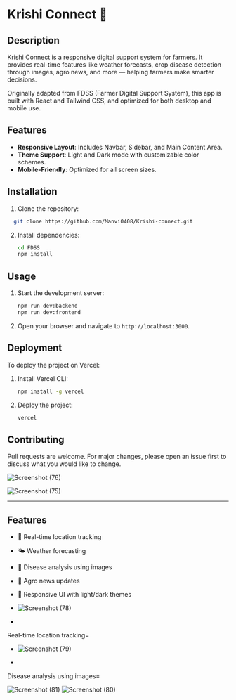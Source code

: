 # Krishi Connect 🌾

## Description
Krishi Connect is a responsive digital support system for farmers. It provides real-time features like weather forecasts, crop disease detection through images, agro news, and more — helping farmers make smarter decisions.

Originally adapted from FDSS (Farmer Digital Support System), this app is built with React and Tailwind CSS, and optimized for both desktop and mobile use.

## Features
- **Responsive Layout**: Includes Navbar, Sidebar, and Main Content Area.
- **Theme Support**: Light and Dark mode with customizable color schemes.
- **Mobile-Friendly**: Optimized for all screen sizes.

## Installation
1. Clone the repository:
  ```bash
    git clone https://github.com/Manvi0408/Krishi-connect.git
  ```

2. Install dependencies:
   ```bash
   cd FDSS
   npm install
   ```

## Usage
1. Start the development server:
   ```bash
   npm run dev:backend
   npm run dev:frontend
   ```
2. Open your browser and navigate to `http://localhost:3000`.

## Deployment
To deploy the project on Vercel:
1. Install Vercel CLI:
   ```bash
   npm install -g vercel
   ```
2. Deploy the project:
   ```bash
   vercel
   ```

## Contributing
Pull requests are welcome. For major changes, please open an issue first to discuss what you would like to change.

![Screenshot (76)](https://github.com/user-attachments/assets/bf8b8525-a5aa-4595-9679-b5185c4ad661)

![Screenshot (75)](https://github.com/user-attachments/assets/bd7905d5-a083-4e7c-89c5-354cf67bf144)


---

## Features
- 📍 Real-time location tracking
- 🌤️ Weather forecasting
- 🌱 Disease analysis using images
- 📰 Agro news updates
- 🧭 Responsive UI with light/dark themes

- ![Screenshot (78)](https://github.com/user-attachments/assets/1916b7f8-2090-42d3-805d-883e8cf16e05)
- 
Real-time location tracking=
- ![Screenshot (79)](https://github.com/user-attachments/assets/4ea2e270-b461-4400-84ce-9535749a09c8)

- 
Disease analysis using images=

![Screenshot (81)](https://github.com/user-attachments/assets/0ca36605-1039-43b9-8bcd-47b5085dabda)
![Screenshot (80)](https://github.com/user-attachments/assets/49aaa0f9-6982-4b68-b982-8b4beae3f28d)




